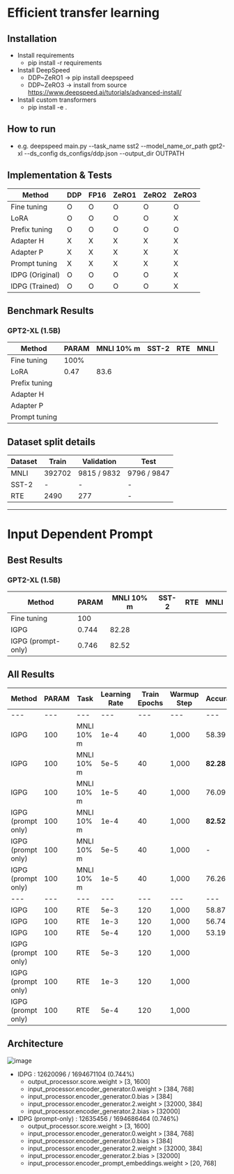 # Efficient transfer learning

## Installation
* Install requirements
  * pip install -r requirements
* Install DeepSpeed
  * DDP~ZeRO1 -> pip install deepspeed
  * DDP~ZeRO3 -> install from source https://www.deepspeed.ai/tutorials/advanced-install/
* Install custom transformers
  * pip install -e .

## How to run
* e.g. deepspeed main.py --task_name sst2 --model_name_or_path gpt2-xl --ds_config ds_configs/ddp.json --output_dir OUTPATH
## Implementation & Tests

|Method         | DDP   | FP16  | ZeRO1 | ZeRO2 | ZeRO3 |
|---            |---    |---    |---    |---    |---    |
|Fine tuning    |O      |O      |O      |O      |O      |
|LoRA           |O      |O      |O      |O      |X      |
|Prefix tuning  |O      |O      |O      |O      |O      |
|Adapter H      |X      |X      |X      |X      |X      |
|Adapter P      |X      |X      |X      |X      |X      |
|Prompt tuning  |X      |X      |X      |X      |X      |
|IDPG (Original)|O      |O      |O      |O      |X      |
|IDPG (Trained) |O      |O      |O      |O      |X      |


## Benchmark Results
### GPT2-XL (1.5B)
|Method            |PARAM | MNLI 10% m | SST-2 | RTE   |MNLI   |
|---               |---   |---         |---    |---    |---    |
|Fine tuning       |100%  |            |       |       |       |
|LoRA              |0.47  |83.6        |       |       |       |
|Prefix tuning     |      |            |       |       |       |
|Adapter H         |      |            |       |       |       |
|Adapter P         |      |            |       |       |       |
|Prompt tuning     |      |            |       |       |       |


## Dataset split details
|Dataset        |Train   | Validation  | Test      |
|---            |---     |---          |---        |
|MNLI           | 392702 | 9815 / 9832 |9796 / 9847|
|SST-2          | -      |     -       |    -      |
|RTE            | 2490   |     277     |    -      |

----

# Input Dependent Prompt
## Best Results
### GPT2-XL (1.5B)
|Method            |PARAM | MNLI 10% m | SST-2 | RTE   |MNLI   |
|---               |---   |---         |---    |---    |---    |
|Fine tuning       |100   |            |       |       |       |
|IGPG              |0.744 |82.28       |       |       |       |
|IGPG (prompt-only)|0.746 |82.52       |       |       |       |

## All Results
|Method            |PARAM |Task       |Learning Rate|Train Epochs|Warmup Step|Accuracy    |
|---               |---   |---        |---          |---         |---        |---         |
|---               |---   |---        |---          |---         |---        |---         |
|IGPG              |100   |MNLI 10% m |1e-4         |40          |1,000      |58.39       |
|IGPG              |100   |MNLI 10% m |5e-5         |40          |1,000      |<b>82.28</b>|
|IGPG              |100   |MNLI 10% m |1e-5         |40          |1,000      |76.09       |
|IGPG (prompt only)|100   |MNLI 10% m |1e-4         |40          |1,000      |<b>82.52</b>|
|IGPG (prompt only)|100   |MNLI 10% m |5e-5         |40          |1,000      |-           |
|IGPG (prompt only)|100   |MNLI 10% m |1e-5         |40          |1,000      |76.26       |
|---               |---   |---        |---          |---         |---        |---         |
|IGPG              |100   |RTE        |5e-3         |120         |1,000      |58.87       |
|IGPG              |100   |RTE        |1e-3         |120         |1,000      |56.74       |
|IGPG              |100   |RTE        |5e-4         |120         |1,000      |53.19       |
|IGPG (prompt only)|100   |RTE        |5e-3         |120         |1,000      |     |
|IGPG (prompt only)|100   |RTE        |1e-3         |120         |1,000      | |
|IGPG (prompt only)|100   |RTE        |5e-4         |120         |1,000      |     |

## Architecture
![image](https://user-images.githubusercontent.com/29649894/146304303-9a773178-470b-4a96-8026-e832d51bcb48.png)

- IDPG : 12620096 / 1694671104 (0.744%)
  - output_processor.score.weight > [3, 1600]
  - input_processor.encoder_generator.0.weight > [384, 768]
  - input_processor.encoder_generator.0.bias > [384]
  - input_processor.encoder_generator.2.weight > [32000, 384]
  - input_processor.encoder_generator.2.bias > [32000]
- IDPG (prompt-only) : 12635456 / 1694686464 (0.746%)
  - output_processor.score.weight > [3, 1600]
  - input_processor.encoder_generator.0.weight > [384, 768]
  - input_processor.encoder_generator.0.bias > [384]
  - input_processor.encoder_generator.2.weight > [32000, 384]
  - input_processor.encoder_generator.2.bias > [32000]
  - input_processor.encoder_prompt_embeddings.weight > [20, 768]
